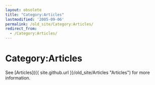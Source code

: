 ```yaml
---
layout: obsolete
title: "Category:Articles"
lastmodified: '2005-09-06'
permalink: /old_site/Category:Articles/
redirect_from:
  - /Category:Articles/
---
```


Category:Articles
=================

See [Articles]({{ site.github.url }}/old_site/Articles "Articles") for more information.

